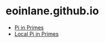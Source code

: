 # eoinlane.github.io

- [Pi in Primes](https://binder.plutojl.org/v0.19.4/open?url=https%253A%252F%252Fgist.githubusercontent.com%252Feoinlane%252Ffb4f15d2e07b78787624f7999c08fe3f%252Fraw%252Ff194b55c1cf88cfcfe33d0b3a4aae9f856a58336%252Fpi_primes.jl)
- [Local Pi in Primes](pi.jl)
